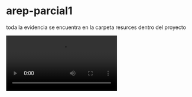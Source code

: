 # arep-parcial1

toda la evidencia se encuentra en la carpeta resurces dentro del proyecto

<video controls src="src/main/java/resources/Recording 2025-09-10 112057.mp4" title="Title"></video>



